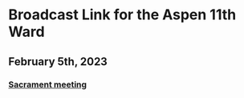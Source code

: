 # Broadcast Link for the Aspen 11th Ward

## February 5th, 2023
### [Sacrament meeting](https://www.youtube.com/watch?v=1ttpYfLW3m8)
